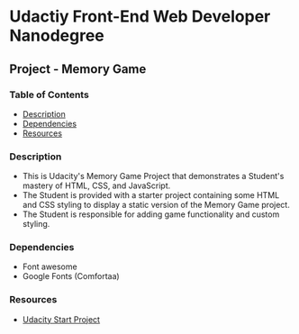 # Udactiy Front-End Web Developer Nanodegree

## Project - Memory Game

### Table of Contents

* [Description](#Description)
* [Dependencies](#Dependencies)
* [Resources](#Resources)

### Description

* This is Udacity's Memory Game Project that demonstrates a Student's mastery of HTML, CSS, and JavaScript.
* The Student is provided with a starter project containing some HTML and CSS styling to display a static version of the Memory Game project.
* The Student is responsible for adding game functionality and custom styling.

### Dependencies

* Font awesome
* Google Fonts (Comfortaa)

### Resources

* [Udacity Start Project](https://github.com/udacity/fend-project-memory-game)
